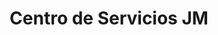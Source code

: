 ---
title: "Centro de Servicios JM"
url: /santo-domingo-este/centro-de-servicios-jm/
shop: Autowerkstatt
---